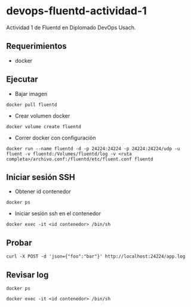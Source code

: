 # devops-fluentd-actividad-1
 Actividad 1 de Fluentd en Diplomado DevOps Usach.


## Requerimientos

- docker

## Ejecutar

- Bajar imagen

````
docker pull fluentd
````

- Crear volumen docker

```
docker volume create fluentd 
```

- Correr docker con configuración

````
docker run --name fluentd -d -p 24224:24224 -p 24224:24224/udp -u fluent -v fluentd:/Volumes/fluentd/log -v <ruta completa>/archivo.conf:/fluentd/etc/fluent.conf fluentd 
````

## Iniciar sesión SSH

- Obtener id contenedor

```
docker ps
```

- Iniciar sesión ssh en el contenedor

````
docker exec -it <id contenedor> /bin/sh
````

## Probar

````
curl -X POST -d 'json={"foo":"bar"}' http://localhost:24224/app.log
````

## Revisar log

```
docker ps
```

````
docker exec -it <id contenedor> /bin/sh
````